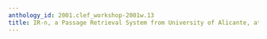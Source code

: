 ```yaml
---
anthology_id: 2001.clef_workshop-2001w.13
title: IR-n, a Passage Retrieval System from University of Alicante, at Clef 2001
---
```

